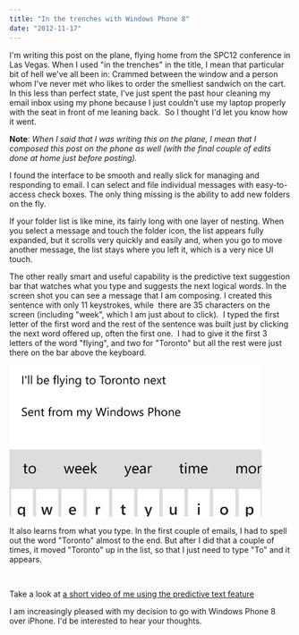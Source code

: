 ```yaml
---
title: "In the trenches with Windows Phone 8"
date: "2012-11-17"
---
```


I'm writing this post on the plane, flying home from the SPC12 conference in Las Vegas. When I used "in the trenches" in the title, I mean that particular bit of hell we've all been in: Crammed between the window and a person whom I've never met who likes to order the smelliest sandwich on the cart. In this less than perfect state, I've just spent the past hour cleaning my email inbox using my phone because I just couldn't use my laptop properly with the seat in front of me leaning back.  So I thought I'd let you know how it went.

**Note**: _When I said that I was writing this on the plane, I mean that I composed this post on the phone as well (with the final couple of edits done at home just before posting)._

I found the interface to be smooth and really slick for managing and responding to email. I can select and file individual messages with easy-to-access check boxes. The only thing missing is the ability to add new folders on the fly.

If your folder list is like mine, its fairly long with one layer of nesting. When you select a message and touch the folder icon, the list appears fully expanded, but it scrolls very quickly and easily and, when you go to move another message, the list stays where you left it, which is a very nice UI touch.

The other really smart and useful capability is the predictive text suggestion bar that watches what you type and suggests the next logical words. In the screen shot you can see a message that I am composing. I created this sentence with only 11 keystrokes, while  there are 35 characters on the screen (including "week", which I am just about to click).  I typed the first letter of the first word and the rest of the sentence was built just by clicking the next word offered up, often the first one.  I had to give it the first 3 letters of the word "flying", and two for "Toronto" but all the rest were just there on the bar above the keyboard.

[![](images/WP8-predictive-typing1.png "WP8 predictive typing")](http://spinsiders.com/ruveng/files/2012/11/WP8-predictive-typing1.png)

It also learns from what you type. In the first couple of emails, I had to spell out the word "Toronto" almost to the end. But after I did that a couple of times, it moved "Toronto" up in the list, so that I just need to type "To" and it appears.

 

Take a look at [a short video of me using the predictive text feature](http://www.youtube.com/watch?v=gGZZshROnUA&feature=youtu.be "Using the predictive text feature")

I am increasingly pleased with my decision to go with Windows Phone 8 over iPhone. I'd be interested to hear your thoughts.
